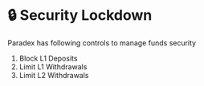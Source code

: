# 🔒 Security Lockdown

Paradex has following controls to manage funds security

1. Block L1 Deposits
2. Limit L1 Withdrawals
3. Limit L2 Withdrawals
